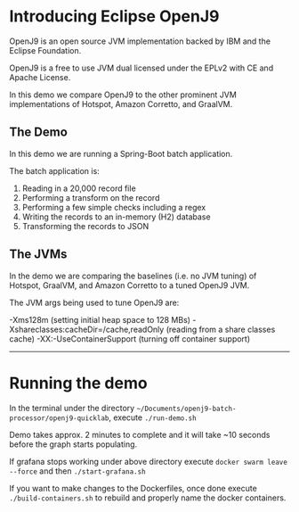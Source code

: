 # Introducing Eclipse OpenJ9

OpenJ9 is an open source JVM implementation backed by IBM and the Eclipse Foundation. 

OpenJ9 is a free to use JVM dual licensed under the EPLv2 with CE and Apache License. 

In this demo we compare OpenJ9 to the other prominent JVM implementations of Hotspot, Amazon Corretto, and GraalVM. 

## The Demo

In this demo we are running a Spring-Boot batch application. 

The batch application is:

1. Reading in a 20,000 record file
2. Performing a transform on the record
3. Performing a few simple checks including a regex
4. Writing the records to an in-memory (H2) database
5. Transforming the records to JSON

## The JVMs

In the demo we are comparing the baselines (i.e. no JVM tuning) of Hotspot, GraalVM, and Amazon Corretto to a tuned OpenJ9 JVM. 

The JVM args being used to tune OpenJ9 are:

-Xms128m (setting initial heap space to 128 MBs)
-Xshareclasses:cacheDir=/cache,readOnly (reading from a share classes cache)
-XX:-UseContainerSupport (turning off container support) 

---

# Running the demo

In the terminal under the directory `~/Documents/openj9-batch-processor/openj9-quicklab`, execute `./run-demo.sh`

Demo takes approx. 2 minutes to complete and it will take ~10 seconds before the graph starts populating. 

If grafana stops working under above directory execute `docker swarm leave --force` and then `./start-grafana.sh` 

If you want to make changes to the Dockerfiles, once done execute `./build-containers.sh` to rebuild and properly name the docker containers. 